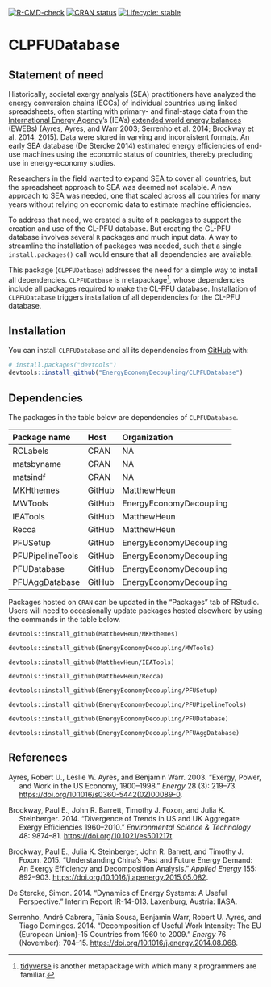 
<!-- README.md is generated from README.Rmd. Please edit Readme.Rmd. -->
<!-- Define some macros for later use -->
<!-- badges: start -->

[![R-CMD-check](https://github.com/EnergyEconomyDecoupling/CLPFUDatabase/actions/workflows/R-CMD-check.yaml/badge.svg)](https://github.com/EnergyEconomyDecoupling/CLPFUDatabase/actions/workflows/R-CMD-check.yaml)
[![CRAN
status](https://www.r-pkg.org/badges/version/CLPFUDatabase)](https://CRAN.R-project.org/package=CLPFUDatabase)
[![Lifecycle:
stable](https://img.shields.io/badge/lifecycle-stable-brightgreen.svg)](https://lifecycle.r-lib.org/articles/stages.html#stable)
<!-- badges: end -->

# CLPFUDatabase

## Statement of need

Historically, societal exergy analysis (SEA) practitioners have analyzed
the energy conversion chains (ECCs) of individual countries using linked
spreadsheets, often starting with primary- and final-stage data from the
[International Energy Agency](https://www.iea.org)’s (IEA’s) [extended
world energy
balances](https://www.iea.org/data-and-statistics/data-product/world-energy-balances)
(EWEBs) (Ayres, Ayres, and Warr 2003; Serrenho et al. 2014; Brockway et
al. 2014, 2015). Data were stored in varying and inconsistent formats.
An early SEA database (De Stercke 2014) estimated energy efficiencies of
end-use machines using the economic status of countries, thereby
precluding use in energy-economy studies.

Researchers in the field wanted to expand SEA to cover all countries,
but the spreadsheet approach to SEA was deemed not scalable. A new
approach to SEA was needed, one that scaled across all countries for
many years without relying on economic data to estimate machine
efficiencies.

To address that need, we created a suite of `R` packages to support the
creation and use of the CL-PFU database. But creating the CL-PFU
database involves several `R` packages and much input data. A way to
streamline the installation of packages was needed, such that a single
`install.packages()` call would ensure that all dependencies are
available.

This package (`CLPFUDatbase`) addresses the need for a simple way to
install all dependencies. `CLPFUDatbase` is metapackage[^1], whose
dependencies include all packages required to make the CL-PFU database.
Installation of `CLPFUDatabase` triggers installation of all
dependencies for the CL-PFU database.

## Installation

You can install `CLPFUDatabase` and all its dependencies from
[GitHub](https://github.com/) with:

``` r
# install.packages("devtools")
devtools::install_github("EnergyEconomyDecoupling/CLPFUDatabase")
```

## Dependencies

The packages in the table below are dependencies of `CLPFUDatabase`.

| Package name     | Host   | Organization            |
|:-----------------|:-------|:------------------------|
| RCLabels         | CRAN   | NA                      |
| matsbyname       | CRAN   | NA                      |
| matsindf         | CRAN   | NA                      |
| MKHthemes        | GitHub | MatthewHeun             |
| MWTools          | GitHub | EnergyEconomyDecoupling |
| IEATools         | GitHub | MatthewHeun             |
| Recca            | GitHub | MatthewHeun             |
| PFUSetup         | GitHub | EnergyEconomyDecoupling |
| PFUPipelineTools | GitHub | EnergyEconomyDecoupling |
| PFUDatabase      | GitHub | EnergyEconomyDecoupling |
| PFUAggDatabase   | GitHub | EnergyEconomyDecoupling |

Packages hosted on `CRAN` can be updated in the “Packages” tab of
RStudio. Users will need to occasionally update packages hosted
elsewhere by using the commands in the table below.

`devtools::install_github(MatthewHeun/MKHthemes)`

`devtools::install_github(EnergyEconomyDecoupling/MWTools)`

`devtools::install_github(MatthewHeun/IEATools)`

`devtools::install_github(MatthewHeun/Recca)`

`devtools::install_github(EnergyEconomyDecoupling/PFUSetup)`

`devtools::install_github(EnergyEconomyDecoupling/PFUPipelineTools)`

`devtools::install_github(EnergyEconomyDecoupling/PFUDatabase)`

`devtools::install_github(EnergyEconomyDecoupling/PFUAggDatabase)`

## References

<div id="refs" class="references csl-bib-body hanging-indent">

<div id="ref-Ayres:2003ec" class="csl-entry">

Ayres, Robert U., Leslie W. Ayres, and Benjamin Warr. 2003. “Exergy,
Power, and Work in the US Economy, 1900–1998.” *Energy* 28 (3): 219–73.
<https://doi.org/10.1016/s0360-5442(02)00089-0>.

</div>

<div id="ref-Brockway:2014aa" class="csl-entry">

Brockway, Paul E., John R. Barrett, Timothy J. Foxon, and Julia K.
Steinberger. 2014. “Divergence of Trends in US and UK Aggregate Exergy
Efficiencies 1960–2010.” *Environmental Science & Technology* 48:
9874–81. <https://doi.org/10.1021/es501217t>.

</div>

<div id="ref-Brockway:2015aa" class="csl-entry">

Brockway, Paul E., Julia K. Steinberger, John R. Barrett, and Timothy J.
Foxon. 2015. “Understanding China’s Past and Future Energy Demand: An
Exergy Efficiency and Decomposition Analysis.” *Applied Energy* 155:
892–903. <https://doi.org/10.1016/j.apenergy.2015.05.082>.

</div>

<div id="ref-De-Stercke:2014" class="csl-entry">

De Stercke, Simon. 2014. “Dynamics of Energy Systems: A Useful
Perspective.” Interim Report IR-14-013. Laxenburg, Austria: IIASA.

</div>

<div id="ref-Serrenho:2014aa" class="csl-entry">

Serrenho, André Cabrera, Tânia Sousa, Benjamin Warr, Robert U. Ayres,
and Tiago Domingos. 2014. “Decomposition of Useful Work Intensity: The
EU (European Union)-15 Countries from 1960 to 2009.” *Energy* 76
(November): 704–15. <https://doi.org/10.1016/j.energy.2014.08.068>.

</div>

</div>

[^1]: [tidyverse](https://www.tidyverse.org) is another metapackage with
    which many `R` programmers are familiar.
